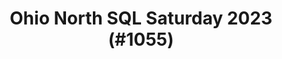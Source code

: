 ---
layout: event
title: "Ohio North SQL Saturday 2023 (#1055)"
subtitle: ""
tags: ["Cleveland", "Akron", "Ohio", "USA", "physical", "2023", "North America"]
thumb: /assets/img/logos/Just_icon_Color_small.png
comments: false
data: SQLSat1055
---